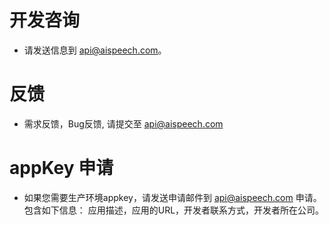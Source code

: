 # 开发咨询 #
  * 请发送信息到 api@aispeech.com。

# 反馈 #
  * 需求反馈，Bug反馈, 请提交至 api@aispeech.com

# appKey 申请 #
  * 如果您需要生产环境appkey，请发送申请邮件到 api@aispeech.com 申请。包含如下信息： 应用描述，应用的URL，开发者联系方式，开发者所在公司。
